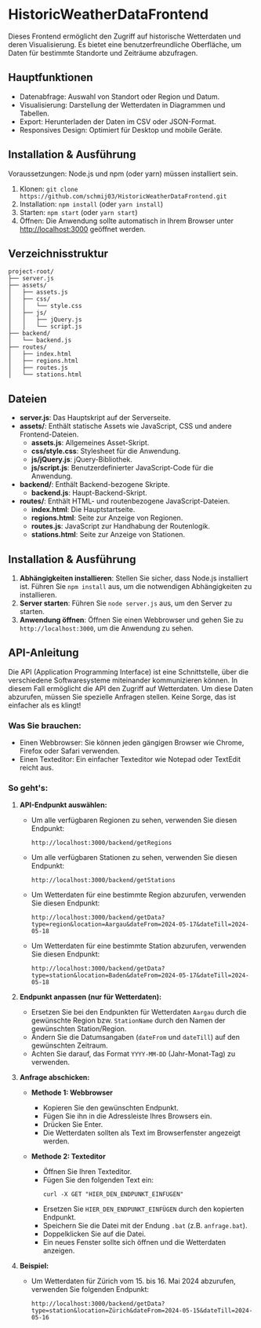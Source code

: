 
# HistoricWeatherDataFrontend

Dieses Frontend ermöglicht den Zugriff auf historische Wetterdaten und deren Visualisierung. Es bietet eine benutzerfreundliche Oberfläche, um Daten für bestimmte Standorte und Zeiträume abzufragen.

## Hauptfunktionen

- Datenabfrage: Auswahl von Standort oder Region und Datum.
- Visualisierung: Darstellung der Wetterdaten in Diagrammen und Tabellen.
- Export: Herunterladen der Daten im CSV oder JSON-Format.
- Responsives Design: Optimiert für Desktop und mobile Geräte.

## Installation & Ausführung

Voraussetzungen: Node.js und npm (oder yarn) müssen installiert sein.

1. Klonen: `git clone https://github.com/schmij03/HistoricWeatherDataFrontend.git`
2. Installation: `npm install` (oder `yarn install`)
3. Starten: `npm start` (oder `yarn start`)
4. Öffnen: Die Anwendung sollte automatisch in Ihrem Browser unter [http://localhost:3000](http://localhost:3000) geöffnet werden.

## Verzeichnisstruktur

```
project-root/
├── server.js
├── assets/
│   ├── assets.js
│   ├── css/
│   │   └── style.css
│   ├── js/
│   │   ├── jQuery.js
│   │   └── script.js
├── backend/
│   └── backend.js
├── routes/
│   ├── index.html
│   ├── regions.html
│   ├── routes.js
│   └── stations.html
```

## Dateien

- **server.js**: Das Hauptskript auf der Serverseite.
- **assets/**: Enthält statische Assets wie JavaScript, CSS und andere Frontend-Dateien.
  - **assets.js**: Allgemeines Asset-Skript.
  - **css/style.css**: Stylesheet für die Anwendung.
  - **js/jQuery.js**: jQuery-Bibliothek.
  - **js/script.js**: Benutzerdefinierter JavaScript-Code für die Anwendung.
- **backend/**: Enthält Backend-bezogene Skripte.
  - **backend.js**: Haupt-Backend-Skript.
- **routes/**: Enthält HTML- und routenbezogene JavaScript-Dateien.
  - **index.html**: Die Hauptstartseite.
  - **regions.html**: Seite zur Anzeige von Regionen.
  - **routes.js**: JavaScript zur Handhabung der Routenlogik.
  - **stations.html**: Seite zur Anzeige von Stationen.

## Installation & Ausführung

1. **Abhängigkeiten installieren**: Stellen Sie sicher, dass Node.js installiert ist. Führen Sie `npm install` aus, um die notwendigen Abhängigkeiten zu installieren.
2. **Server starten**: Führen Sie `node server.js` aus, um den Server zu starten.
3. **Anwendung öffnen**: Öffnen Sie einen Webbrowser und gehen Sie zu `http://localhost:3000`, um die Anwendung zu sehen.

## API-Anleitung

Die API (Application Programming Interface) ist eine Schnittstelle, über die verschiedene Softwaresysteme miteinander kommunizieren können. In diesem Fall ermöglicht die API den Zugriff auf Wetterdaten. Um diese Daten abzurufen, müssen Sie spezielle Anfragen stellen. Keine Sorge, das ist einfacher als es klingt!

### Was Sie brauchen:

- Einen Webbrowser: Sie können jeden gängigen Browser wie Chrome, Firefox oder Safari verwenden.
- Einen Texteditor: Ein einfacher Texteditor wie Notepad oder TextEdit reicht aus.

### So geht's:

1. **API-Endpunkt auswählen:**

    - Um alle verfügbaren Regionen zu sehen, verwenden Sie diesen Endpunkt:
      ```
      http://localhost:3000/backend/getRegions
      ```
    - Um alle verfügbaren Stationen zu sehen, verwenden Sie diesen Endpunkt:
      ```
      http://localhost:3000/backend/getStations
      ```
    - Um Wetterdaten für eine bestimmte Region abzurufen, verwenden Sie diesen Endpunkt:
      ```
      http://localhost:3000/backend/getData?type=region&location=Aargau&dateFrom=2024-05-17&dateTill=2024-05-18
      ```
    - Um Wetterdaten für eine bestimmte Station abzurufen, verwenden Sie diesen Endpunkt:
      ```
      http://localhost:3000/backend/getData?type=station&location=Baden&dateFrom=2024-05-17&dateTill=2024-05-18
      ```

2. **Endpunkt anpassen (nur für Wetterdaten):**

    - Ersetzen Sie bei den Endpunkten für Wetterdaten `Aargau` durch die gewünschte Region bzw. `StationName` durch den Namen der gewünschten Station/Region.
    - Ändern Sie die Datumsangaben (`dateFrom` und `dateTill`) auf den gewünschten Zeitraum.
    - Achten Sie darauf, das Format `YYYY-MM-DD` (Jahr-Monat-Tag) zu verwenden.

3. **Anfrage abschicken:**

    - **Methode 1: Webbrowser**
        - Kopieren Sie den gewünschten Endpunkt.
        - Fügen Sie ihn in die Adressleiste Ihres Browsers ein.
        - Drücken Sie Enter.
        - Die Wetterdaten sollten als Text im Browserfenster angezeigt werden.

    - **Methode 2: Texteditor**
        - Öffnen Sie Ihren Texteditor.
        - Fügen Sie den folgenden Text ein:
          ```
          curl -X GET "HIER_DEN_ENDPUNKT_EINFÜGEN"
          ```
        - Ersetzen Sie `HIER_DEN_ENDPUNKT_EINFÜGEN` durch den kopierten Endpunkt.
        - Speichern Sie die Datei mit der Endung `.bat` (z.B. `anfrage.bat`).
        - Doppelklicken Sie auf die Datei.
        - Ein neues Fenster sollte sich öffnen und die Wetterdaten anzeigen.

4. **Beispiel:**

    - Um Wetterdaten für Zürich vom 15. bis 16. Mai 2024 abzurufen, verwenden Sie folgenden Endpunkt:
      ```
      http://localhost:3000/backend/getData?type=station&location=Zürich&dateFrom=2024-05-15&dateTill=2024-05-16
      ```
